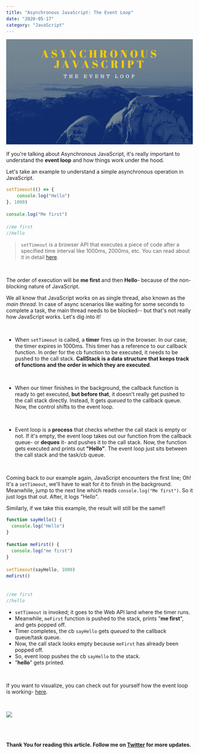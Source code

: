 ```yaml
---
title: "Asynchronous JavaScript: The Event Loop"
date: "2020-05-17"
category: "JavaScript"
---
```


![](./asynchronous_javascript.png)

If you're talking about Asynchronous JavaScript, it's really important to understand the **event loop** and how things work under the hood.

Let's take an example to understand a simple asynchronous operation in JavaScript.

```js
setTimeout(() => {
    console.log("Hello")
}, 1000)

console.log("Me first")

//me first
//Hello
```

> `setTimeout` is a browser API that executes a piece of code after a specified time interval like 1000ms, 2000ms, etc. You can read about it in detail [here](https://developer.mozilla.org/en-US/docs/Learn/JavaScript/Asynchronous/Timeouts_and_intervals#setTimeout).

<br>

The order of execution will be **me first** and then **Hello**- because of the non-blocking nature of JavaScript.

We all know that JavaScript works on as single thread, also known as the _main thread_. In case of async scenarios like waiting for some seconds to complete a task, the main thread needs to be blocked-- but that's not really how JavaScript works. Let's dig into it!

<br>


* When `setTimeout` is called, a **timer** fires up in the browser. In our case, the timer expires in 1000ms. This timer has a reference to our callback function. In order for the cb function to be executed, it needs to be pushed to the call stack. **CallStack is a data structure that keeps track of functions and the order in which they are executed**.

<br>

* When our timer finishes in the background, the callback function is ready to get executed, **but before that**, it doesn't really get pushed to the call stack directly. Instead, It gets _queued_ to the callback queue. Now, the control shifts to the event loop.

<br>

* Event loop is a **process** that checks whether the call stack is empty or not. If it's empty, the event loop takes out our function from the callback queue- or **deques** it- and pushes it to the call stack. Now, the function gets executed and prints out **"Hello"**. The event loop just sits between the call stack and the task/cb queue.

<br>


Coming back to our example again, JavaScript encounters the first line; Oh! It's a `setTimeout`, we'll have to wait for it to finish in the background. Meanwhile, jump to the next line which reads `console.log("Me first")`. So it just logs that out. After, it logs "Hello".

Similarly, if we take this example, the result will still be the same!!


```js
function sayHello() {
  console.log("Hello")
}

function meFirst() {
  console.log("me first")
}

setTimeout(sayHello, 1000)
meFirst()


//me first
//hello
```

* `setTimeout` is invoked; it goes to the Web API land where the timer runs.
*  Meanwhile, `meFirst` function is pushed to the stack, prints "**me first**", and gets popped off.
*  Timer completes, the cb `sayHello` gets _queued_ to the callback queue/task queue.
*  Now, the call stack looks empty because `meFirst` has already been popped off.
*  So, event loop pushes the cb `sayHello` to the stack.
*  "**hello**" gets printed.

<br>


If you want to visualize, you can check out for yourself how the event loop is working- [here](http://latentflip.com/loupe/?code=JC5vbignYnV0dG9uJywgJ2NsaWNrJywgZnVuY3Rpb24gb25DbGljaygpIHsKICAgIHNldFRpbWVvdXQoZnVuY3Rpb24gdGltZXIoKSB7CiAgICAgICAgY29uc29sZS5sb2coJ1lvdSBjbGlja2VkIHRoZSBidXR0b24hJyk7ICAgIAogICAgfSwgMjAwMCk7Cn0pOwoKY29uc29sZS5sb2coIkhpISIpOwoKc2V0VGltZW91dChmdW5jdGlvbiB0aW1lb3V0KCkgewogICAgY29uc29sZS5sb2coIkNsaWNrIHRoZSBidXR0b24hIik7Cn0sIDUwMDApOwoKY29uc29sZS5sb2coIldlbGNvbWUgdG8gbG91cGUuIik7!!!PGJ1dHRvbj5DbGljayBtZSE8L2J1dHRvbj4%3D).

<br>

![](https://media.giphy.com/media/Rl4wAR60aSSDhnpTnd/giphy.gif)


<br><br>

**Thank You for reading this article. Follow me on [Twitter](https://twitter.com/_himalayan_) for more updates.**







